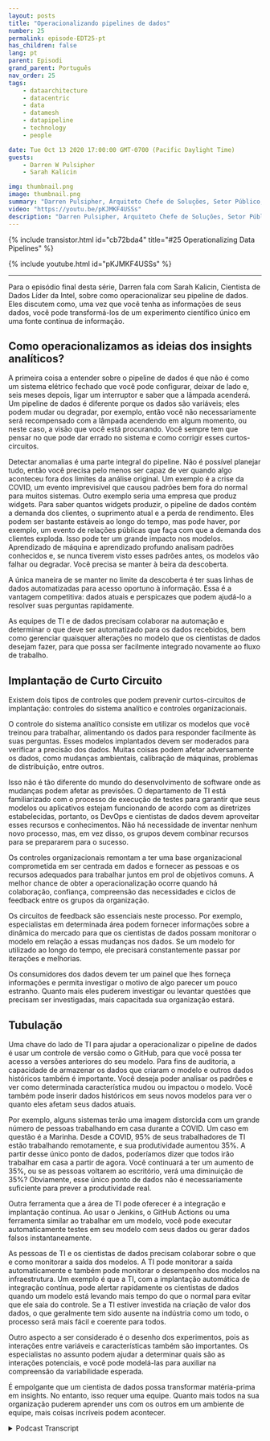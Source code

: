 ```yaml
---
layout: posts
title: "Operacionalizando pipelines de dados"
number: 25
permalink: episode-EDT25-pt
has_children: false
lang: pt
parent: Episodi
grand_parent: Português
nav_order: 25
tags:
    - dataarchitecture
    - datacentric
    - data
    - datamesh
    - datapipeline
    - technology
    - people

date: Tue Oct 13 2020 17:00:00 GMT-0700 (Pacific Daylight Time)
guests:
    - Darren W Pulsipher
    - Sarah Kalicin

img: thumbnail.png
image: thumbnail.png
summary: "Darren Pulsipher, Arquiteto Chefe de Soluções, Setor Público, Intel, conversa com Sarah Kalicin, Cientista de Dados Líder, Intel, sobre a operacionalização do pipeline de dados da sua organização. É necessário um esforço em equipe para modelar, monitorar e produzir uma fonte contínua de informações valiosas. Este é o episódio final da série Iniciando sua Transformação Organizacional para se Tornar Centrado em Dados."
video: "https://youtu.be/pKJMKF4USSs"
description: "Darren Pulsipher, Arquiteto Chefe de Soluções, Setor Público, Intel, conversa com Sarah Kalicin, Cientista de Dados Líder, Intel, sobre a operacionalização do pipeline de dados da sua organização. É necessário um esforço em equipe para modelar, monitorar e produzir uma fonte contínua de informações valiosas. Este é o episódio final da série Iniciando sua Transformação Organizacional para se Tornar Centrado em Dados."
---
```


<div>
{% include transistor.html id="cb72bda4" title="#25 Operationalizing Data Pipelines" %}

{% include youtube.html id="pKJMKF4USSs" %}
</div>

---

Para o episódio final desta série, Darren fala com Sarah Kalicin, Cientista de Dados Líder da Intel, sobre como operacionalizar seu pipeline de dados. Eles discutem como, uma vez que você tenha as informações de seus dados, você pode transformá-los de um experimento científico único em uma fonte contínua de informação.

## Como operacionalizamos as ideias dos insights analíticos?

A primeira coisa a entender sobre o pipeline de dados é que não é como um sistema elétrico fechado que você pode configurar, deixar de lado e, seis meses depois, ligar um interruptor e saber que a lâmpada acenderá. Um pipeline de dados é diferente porque os dados são variáveis; eles podem mudar ou degradar, por exemplo, então você não necessariamente será recompensado com a lâmpada acendendo em algum momento, ou neste caso, a visão que você está procurando. Você sempre tem que pensar no que pode dar errado no sistema e como corrigir esses curtos-circuitos.

Detectar anomalias é uma parte integral do pipeline. Não é possível planejar tudo, então você precisa pelo menos ser capaz de ver quando algo aconteceu fora dos limites da análise original. Um exemplo é a crise da COVID, um evento imprevisível que causou padrões bem fora do normal para muitos sistemas. Outro exemplo seria uma empresa que produz widgets. Para saber quantos widgets produzir, o pipeline de dados contém a demanda dos clientes, o suprimento atual e a perda de rendimento. Eles podem ser bastante estáveis ao longo do tempo, mas pode haver, por exemplo, um evento de relações públicas que faça com que a demanda dos clientes exploda. Isso pode ter um grande impacto nos modelos. Aprendizado de máquina e aprendizado profundo analisam padrões conhecidos e, se nunca tiverem visto esses padrões antes, os modelos vão falhar ou degradar. Você precisa se manter à beira da descoberta.

A única maneira de se manter no limite da descoberta é ter suas linhas de dados automatizadas para acesso oportuno à informação. Essa é a vantagem competitiva: dados atuais e perspicazes que podem ajudá-lo a resolver suas perguntas rapidamente.

As equipes de TI e de dados precisam colaborar na automação e determinar o que deve ser automatizado para os dados recebidos, bem como gerenciar quaisquer alterações no modelo que os cientistas de dados desejam fazer, para que possa ser facilmente integrado novamente ao fluxo de trabalho.

## Implantação de Curto Circuito

Existem dois tipos de controles que podem prevenir curtos-circuitos de implantação: controles do sistema analítico e controles organizacionais.

O controle do sistema analítico consiste em utilizar os modelos que você treinou para trabalhar, alimentando os dados para responder facilmente às suas perguntas. Esses modelos implantados devem ser moderados para verificar a precisão dos dados. Muitas coisas podem afetar adversamente os dados, como mudanças ambientais, calibração de máquinas, problemas de distribuição, entre outros.

Isso não é tão diferente do mundo do desenvolvimento de software onde as mudanças podem afetar as previsões. O departamento de TI está familiarizado com o processo de execução de testes para garantir que seus modelos ou aplicativos estejam funcionando de acordo com as diretrizes estabelecidas, portanto, os DevOps e cientistas de dados devem aproveitar esses recursos e conhecimentos. Não há necessidade de inventar nenhum novo processo, mas, em vez disso, os grupos devem combinar recursos para se prepararem para o sucesso.

Os controles organizacionais remontam a ter uma base organizacional comprometida em ser centrada em dados e fornecer as pessoas e os recursos adequados para trabalhar juntos em prol de objetivos comuns. A melhor chance de obter a operacionalização ocorre quando há colaboração, confiança, compreensão das necessidades e ciclos de feedback entre os grupos da organização.

Os circuitos de feedback são essenciais neste processo. Por exemplo, especialistas em determinada área podem fornecer informações sobre a dinâmica do mercado para que os cientistas de dados possam monitorar o modelo em relação a essas mudanças nos dados. Se um modelo for utilizado ao longo do tempo, ele precisará constantemente passar por iterações e melhorias.

Os consumidores dos dados devem ter um painel que lhes forneça informações e permita investigar o motivo de algo parecer um pouco estranho. Quanto mais eles puderem investigar ou levantar questões que precisam ser investigadas, mais capacitada sua organização estará.

## Tubulação

Uma chave do lado de TI para ajudar a operacionalizar o pipeline de dados é usar um controle de versão como o GitHub, para que você possa ter acesso a versões anteriores do seu modelo. Para fins de auditoria, a capacidade de armazenar os dados que criaram o modelo e outros dados históricos também é importante. Você deseja poder analisar os padrões e ver como determinada característica mudou ou impactou o modelo. Você também pode inserir dados históricos em seus novos modelos para ver o quanto eles afetam seus dados atuais.

Por exemplo, alguns sistemas terão uma imagem distorcida com um grande número de pessoas trabalhando em casa durante a COVID. Um caso em questão é a Marinha. Desde a COVID, 95% de seus trabalhadores de TI estão trabalhando remotamente, e sua produtividade aumentou 35%. A partir desse único ponto de dados, poderíamos dizer que todos irão trabalhar em casa a partir de agora. Você continuará a ter um aumento de 35%, ou se as pessoas voltarem ao escritório, verá uma diminuição de 35%? Obviamente, esse único ponto de dados não é necessariamente suficiente para prever a produtividade real.

Outra ferramenta que a área de TI pode oferecer é a integração e implantação contínua. Ao usar o Jenkins, o GitHub Actions ou uma ferramenta similar ao trabalhar em um modelo, você pode executar automaticamente testes em seu modelo com seus dados ou gerar dados falsos instantaneamente.

As pessoas de TI e os cientistas de dados precisam colaborar sobre o que e como monitorar a saída dos modelos. A TI pode monitorar a saída automaticamente e também pode monitorar o desempenho dos modelos na infraestrutura. Um exemplo é que a TI, com a implantação automática de integração contínua, pode alertar rapidamente os cientistas de dados quando um modelo está levando mais tempo do que o normal para evitar que ele saia do controle. Se a TI estiver investida na criação de valor dos dados, o que geralmente tem sido ausente na indústria como um todo, o processo será mais fácil e coerente para todos.

Outro aspecto a ser considerado é o desenho dos experimentos, pois as interações entre variáveis e características também são importantes. Os especialistas no assunto podem ajudar a determinar quais são as interações potenciais, e você pode modelá-las para auxiliar na compreensão da variabilidade esperada.

É empolgante que um cientista de dados possa transformar matéria-prima em insights. No entanto, isso requer uma equipe. Quanto mais todos na sua organização puderem aprender uns com os outros em um ambiente de equipe, mais coisas incríveis podem acontecer.



<details>
<summary> Podcast Transcript </summary>

<p></p>

</details>
